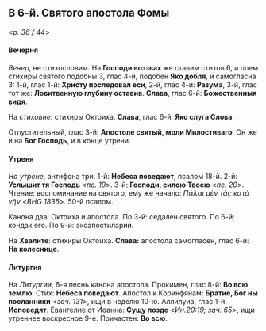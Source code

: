 
## В 6-й. Святого апостола Фомы

<*p. 36 / 44*>

#### Вечерня

*Вечер*, не стихословим. На **Господи воззвах** же ставим стихов 6, и поем стихиры святого подобны 3, 
глас 4-й, подобен **Яко добля**, и самогласна 3: 1-й, глас 1-й:  **Христу последовал еси**, 2-й, глас 4-й: 
**Разума**, 3-й, глас тот же: **Ловитвенную глубину оставив**. **Слава**, глас 6-й: **Божественныя видя**.

На *стиховне*: стихиры Октоиха. **Слава**, глас 6-й: **Яко слуга Слова**.

Отпустительный, глас 3-й: **Апостоле святый, моли Милостиваго**. 
Он же и на **Бог Господь**, и в конце утрени. 

#### Утреня

*На утрене*, антифона три. 1-й: **Небеса поведают**, псалом 18-й. 2-й: **Услышит тя Господь** <*пс. 19*>. 
3-й: **Господи, силою Твоею** <*пс. 20*>. Чтение: воспоминание на святого, ему же начало: 
*Πάλαι μὲν τὰς κατὰ γῆν* <*BHG 1835*>. 50-й псалом.   

Канона два: Октоиха и апостола. 
По 3-й: седален святого. 
По 6-й: кондак его. 
По 9-й: эксапостиларий.   

На **Хвалите**: стихиры Октоиха. **Слава:** апостола самогласен, глас 6-й: **На колеснице**.    

#### Литургия 

На *Литургии*, 6-я песнь канона апостола. 
Прокимен, глас 8-й: **Во всю землю**. Стих: **Небеса поведают**. 
Апостол к Коринфянам: **Братие, Бог ны посланники** <*зач. 131*>, ищи в неделю 10-ю. 
Аллилуиа, глас 1-й: **Исповедят**. 
Евангелие от Иоанна: **Сущу позде** <*Ин.20:19; зач. 65*>, ищи утреннее воскресное 9-е.
Причастен: **Во всю**.
